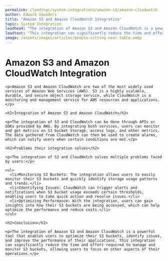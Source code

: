 ```yaml
---
permalink: /landings/system-integrations/amazon-s3/amazon-cloudwatch
author: Edward Saunders
title: "Amazon S3 and Amazon CloudWatch Integration"
topic: System Integration
leadhead: "The integration of Amazon S3 and Amazon CloudWatch is a powerful tool that enables users to optimize their S3 buckets, identify issues, and improve the performance of their applications"
leadtext: "This integration can significantly reduce the time and effort required to manage and monitor S3 buckets, allowing users to focus on other aspects of their operations."
image: /assets/images/articles/people-sitting-near-table.webp
---
```

<div class="arttext">    <h1>Amazon S3 and Amazon CloudWatch Integration</h1>

    <p>Amazon S3 and Amazon CloudWatch are two of the most widely used services of Amazon Web Services (AWS). S3 is a highly scalable, durable, and secure object storage service, while CloudWatch is a monitoring and management service for AWS resources and applications.</p>

    <h2>Integration of Amazon S3 and Amazon CloudWatch</h2>

    <p>The integration of S3 and CloudWatch can be done through APIs or SDKs provided by AWS. By integrating both services, users can monitor and get metrics on S3 bucket storage, access logs, and other metrics. The data gathered from CloudWatch can then be used to create alarms, which can notify users when certain conditions are met.</p>

    <h2>Problems their integration solves</h2>

    <p>The integration of S3 and CloudWatch solves multiple problems faced by users:</p>

    <ul>
      <li>Monitoring S3 Buckets: The integration allows users to easily monitor their S3 buckets and quickly identify storage usage patterns and trends.</li>
      <li>Identifying Issues: CloudWatch can trigger alerts and notifications when S3 bucket usage exceeds certain thresholds, enabling users to take quick action and resolve issues.</li>
      <li>Optimizing Performance: With the integration, users can gain insights into how their S3 buckets are being accessed, which can help optimize the performance and reduce costs.</li>
    </ul>

    <h2>Conclusion</h2>

    <p>The integration of Amazon S3 and Amazon CloudWatch is a powerful tool that enables users to optimize their S3 buckets, identify issues, and improve the performance of their applications. This integration can significantly reduce the time and effort required to manage and monitor S3 buckets, allowing users to focus on other aspects of their operations.</p>
</div>